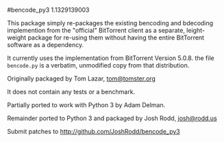 #bencode\_py3 1.1329139003

This package simply re-packages the existing bencoding and bdecoding
implemention from the "official" BitTorrent client as a separate,
leight-weight package for re-using them without having the entire
BitTorrent software as a dependency.

It currently uses the implementation from BitTorrent Version 5.0.8.
the file ```bencode.py``` is a verbatim, unmodified copy from that
distribution.

Originally packaged by Tom Lazar, tom@tomster.org

It does not contain any tests or a benchmark.

Partially ported to work with Python 3 by Adam Delman.

Remainder ported to Python 3 and packaged by Josh Rodd, josh@rodd.us

Submit patches to http://github.com/JoshRodd/bencode_py3
